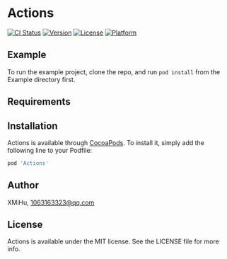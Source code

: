# Actions

[![CI Status](http://img.shields.io/travis/XMiHu/Actions.svg?style=flat)](https://travis-ci.org/XMiHu/Actions)
[![Version](https://img.shields.io/cocoapods/v/Actions.svg?style=flat)](http://cocoapods.org/pods/Actions)
[![License](https://img.shields.io/cocoapods/l/Actions.svg?style=flat)](http://cocoapods.org/pods/Actions)
[![Platform](https://img.shields.io/cocoapods/p/Actions.svg?style=flat)](http://cocoapods.org/pods/Actions)

## Example

To run the example project, clone the repo, and run `pod install` from the Example directory first.

## Requirements

## Installation

Actions is available through [CocoaPods](http://cocoapods.org). To install
it, simply add the following line to your Podfile:

```ruby
pod 'Actions'
```

## Author

XMiHu, 1063163323@qq.com

## License

Actions is available under the MIT license. See the LICENSE file for more info.
